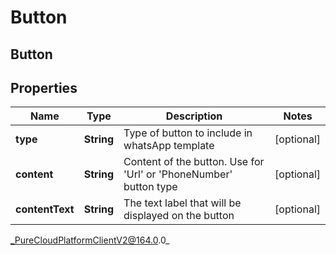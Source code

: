 # Button

## Button

## Properties

|Name | Type | Description | Notes|
|------------ | ------------- | ------------- | -------------|
| **type** | **String** | Type of button to include in whatsApp template | [optional] |
| **content** | **String** | Content of the button. Use for &#39;Url&#39; or &#39;PhoneNumber&#39; button type | [optional] |
| **contentText** | **String** | The text label that will be displayed on the button | [optional] |



_PureCloudPlatformClientV2@164.0.0_
